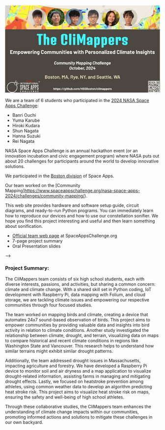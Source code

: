 <p align="center">
  <img src="images/climappers-logo.jpg" width="750" />
</p>

We are a team of 6 students who participated in the [2024 NASA Space Apps Challenge](https://www.spaceappschallenge.org/nasa-space-apps-2024/):

- Banri Ouchi
- Yuma Karube
- Hiroki Kudara
- Shun Nagata
- Hanna Suzuki
- Rei Nagata

NASA Space Apps Challenge is an annual hackathon event (or an innovation incubation and civic engagement program) where NASA puts out about 20 challenges for participants around the world to develop innovative solutions.

We participated in the [Boston division](http://spaceappsboston.org/) of Space Apps.

<!--
 and won the **1st place** and **Kintone Award** there! We are excited to receive [a Global Finalist Honorable Mention](https://www.spaceappschallenge.org/2023/awards/honorable-mentions/) from 8,715 teams worldwide (57,999 participants from 152 countries) by NASA and 13 other nations' space agencies!
-->

Our team worked on the [Community Mapping]https://www.spaceappschallenge.org/nasa-space-apps-2024/challenges/community-mapping/). 

<!--
We built "smart" mirrors and picture frames, each of which downloads NASA's sonification data, replays its audio portion with a speaker and displays its video/image portion with a digital display. We also designed a new sonification algorithm that sonifies constellations. Our ultimate goal is to embed sonification to daily life and better disseminate cosmic soundscape. 
-->

This web site provides hardware and software setup guide, circuit diagrams, and ready-to-run Python programs. You can immediately learn how to reproduce our devices and how to use our constellation sonifier. We hope you find this project interesting and useful and then learn something about sonification. 

- [Official team web page](https://www.spaceappschallenge.org/nasa-space-apps-2024/find-a-team/the-climappers/) at SpaceAppsChallenge.org
- 7-page project summary
- Oral Presentation slides

<!-- 
- [Oral presentation video](https://youtu.be/knsCNAubOXA) for Boston local judging

- [Smart mirrors and picture frames](prototypes/)
- [Constellation Sonifier](sonifier/)
- Hardware setup: Required hardware, LED matrix wiring, e-paper wiring, circuit diagrams, and DIY tips.
- Software code: Raspberry Pi OS setup, required software libraries, online service accounts, and Python code.
<!-- Press coverage https://youtu.be/PuvCo-NGgwE -->
-->

### Project Summary:

The CliMappers team consists of six high school students, each with diverse interests, passions, and activities, but sharing a common concern: climate and climate change. With a shared skill set in Python coding, IoT development with Raspberry Pi, data mapping with Folium, and cloud storage, we are tackling climate issues and empowering our respective communities through four focused studies.

The team worked on mapping birds and climate, creating a device that automates 24x7 sound-based observation of birds. This project aims to empower communities by providing valuable data and insights into bird activity in relation to climate conditions. Another study investigated the relationship between climate, drought, and terrain, visualizing data on maps to compare historical and recent climate conditions in regions like Washington State and Vancouver. This research helps to understand how similar terrains might exhibit similar drought patterns.

Additionally, the team addressed drought issues in Massachusetts, impacting agriculture and forestry. We have developed a Raspberry Pi device to monitor soil and air dryness and a map application to visualize drought-related information, assisting farms in managing and mitigating drought effects. Lastly, we focused on heatstroke prevention among athletes, using common weather data to develop an algorithm predicting heat stroke risk. This project aims to visualize heat stroke risk on maps, ensuring the safety and well-being of high school athletes.
 
Through these collaborative studies, the CliMappers team enhances the understanding of climate change impacts within our communities, promoting informed actions and solutions to mitigate these challenges in our own backyard.


